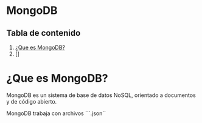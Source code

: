 # MongoDB
## Tabla de contenido
1. [¿Que es MongoDB?](#que-es-mongodb)
2. []


# ¿Que es MongoDB?
MongoDB es un sistema de base de datos NoSQL, orientado a documentos y de código abierto.

MongoDB trabaja con archivos ```.json´´

# 


# 


